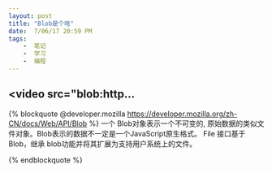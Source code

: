 ```yaml
---
layout: post
title: "Blob是个啥"
date:  7/06/17 20:59 PM
tags: 
	-  笔记
	-  学习
	-  编程
---
```


## <video src="blob:http...
{% blockquote @developer.mozilla 
https://developer.mozilla.org/zh-CN/docs/Web/API/Blob %}
一个 Blob对象表示一个不可变的, 原始数据的类似文件对象。Blob表示的数据不一定是一个JavaScript原生格式。
 File 接口基于Blob，继承 blob功能并将其扩展为支持用户系统上的文件。

{% endblockquote %}

